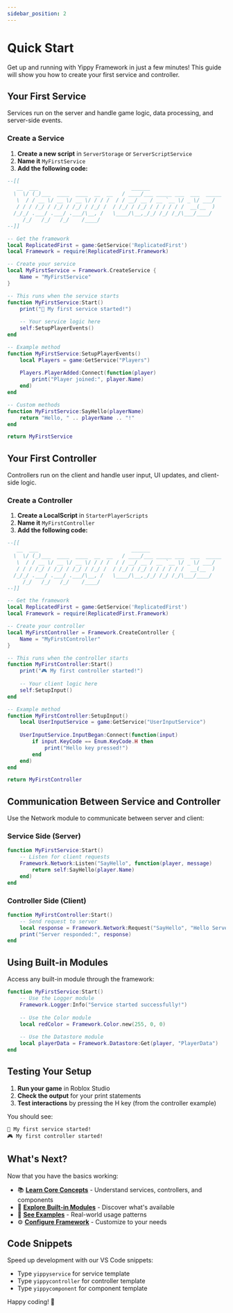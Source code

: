 ```yaml
---
sidebar_position: 2
---
```


# Quick Start

Get up and running with Yippy Framework in just a few minutes! This guide will show you how to create your first service and controller.

## Your First Service

Services run on the server and handle game logic, data processing, and server-side events.

### Create a Service

1. **Create a new script** in `ServerStorage` or `ServerScriptService`
2. **Name it** `MyFirstService`
3. **Add the following code:**

```lua
--[[
   __  ___                              ______
  \  \/ (_)___  ____  ____  __  __   / ____/___ _____ ___  ___  _____
   \  / / __ \/ __ \/ __ \/ / / /  / / __/ __ / __ `__ \/ _ \/ ___/
   / / / /_/ / /_/ / /_/ / /_/ /  / /_/ / /_/ / / / / / /  __(__  )
  /_/_/ .___/ .___/ .___/\__, /   \____/\__,_/_/ /_/ /_/\___/____/
     /_/   /_/   /_/    /____/
--]]

-- Get the framework
local ReplicatedFirst = game:GetService('ReplicatedFirst')
local Framework = require(ReplicatedFirst.Framework)

-- Create your service
local MyFirstService = Framework.CreateService {
    Name = "MyFirstService"
}

-- This runs when the service starts
function MyFirstService:Start()
    print("🎉 My first service started!")
    
    -- Your service logic here
    self:SetupPlayerEvents()
end

-- Example method
function MyFirstService:SetupPlayerEvents()
    local Players = game:GetService("Players")
    
    Players.PlayerAdded:Connect(function(player)
        print("Player joined:", player.Name)
    end)
end

-- Custom methods
function MyFirstService:SayHello(playerName)
    return "Hello, " .. playerName .. "!"
end

return MyFirstService
```

## Your First Controller

Controllers run on the client and handle user input, UI updates, and client-side logic.

### Create a Controller

1. **Create a LocalScript** in `StarterPlayerScripts`
2. **Name it** `MyFirstController`
3. **Add the following code:**

```lua
--[[
   __  ___                              ______
  \  \/ (_)___  ____  ____  __  __   / ____/___ _____ ___  ___  _____
   \  / / __ \/ __ \/ __ \/ / / /  / / __/ __ / __ `__ \/ _ \/ ___/
   / / / /_/ / /_/ / /_/ / /_/ /  / /_/ / /_/ / / / / / /  __(__  )
  /_/_/ .___/ .___/ .___/\__, /   \____/\__,_/_/ /_/ /_/\___/____/
     /_/   /_/   /_/    /____/
--]]

-- Get the framework
local ReplicatedFirst = game:GetService('ReplicatedFirst')
local Framework = require(ReplicatedFirst.Framework)

-- Create your controller
local MyFirstController = Framework.CreateController {
    Name = "MyFirstController"
}

-- This runs when the controller starts
function MyFirstController:Start()
    print("🎮 My first controller started!")
    
    -- Your client logic here
    self:SetupInput()
end

-- Example method
function MyFirstController:SetupInput()
    local UserInputService = game:GetService("UserInputService")
    
    UserInputService.InputBegan:Connect(function(input)
        if input.KeyCode == Enum.KeyCode.H then
            print("Hello key pressed!")
        end
    end)
end

return MyFirstController
```

## Communication Between Service and Controller

Use the Network module to communicate between server and client:

### Service Side (Server)

```lua
function MyFirstService:Start()
    -- Listen for client requests
    Framework.Network:Listen("SayHello", function(player, message)
        return self:SayHello(player.Name)
    end)
end
```

### Controller Side (Client)

```lua
function MyFirstController:Start()
    -- Send request to server
    local response = Framework.Network:Request("SayHello", "Hello Server!")
    print("Server responded:", response)
end
```

## Using Built-in Modules

Access any built-in module through the framework:

```lua
function MyFirstService:Start()
    -- Use the Logger module
    Framework.Logger:Info("Service started successfully!")
    
    -- Use the Color module
    local redColor = Framework.Color.new(255, 0, 0)
    
    -- Use the Datastore module
    local playerData = Framework.Datastore:Get(player, "PlayerData")
end
```

## Testing Your Setup

1. **Run your game** in Roblox Studio
2. **Check the output** for your print statements
3. **Test interactions** by pressing the H key (from the controller example)

You should see:
```
🎉 My first service started!
🎮 My first controller started!
```

## What's Next?

Now that you have the basics working:

- 📚 **[Learn Core Concepts](/docs/core-concepts/services)** - Understand services, controllers, and components
- 🧩 **[Explore Built-in Modules](/docs/modules/logger)** - Discover what's available
- 🎯 **[See Examples](/docs/examples)** - Real-world usage patterns
- ⚙️ **[Configure Framework](/docs/getting-started/configuration)** - Customize to your needs

## Code Snippets

Speed up development with our VS Code snippets:

- Type `yippyservice` for service template
- Type `yippycontroller` for controller template  
- Type `yippycomponent` for component template

Happy coding! 🚀

